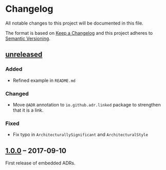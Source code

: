 # Changelog

All notable changes to this project will be documented in this file.

The format is based on [Keep a Changelog](http://keepachangelog.com/)
and this project adheres to [Semantic Versioning](http://semver.org/).

## [unreleased]

### Added

- Refined example in `README.md`

### Changed

- Move `@ADR` annotation to `io.github.adr.linked` package to strengthen that it is a link.

### Fixed

- Fix typo in `ArchitecturallySignificant` and `ArchitecturalStyle`

## [1.0.0] – 2017-09-10

First release of embedded ADRs.

[unreleased]: https://github.com/adr/e-adr/compare/1.0.0...main
[1.0.0]: https://github.com/adr/e-adr/releases/tag/1.0.0
